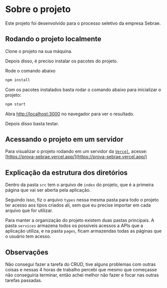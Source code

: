 # Sobre o projeto

Este projeto foi desenvolvido para o processo seletivo da empresa Sebrae.

## Rodando o projeto localmente

Clone o projeto na sua máquina.

Depois disso, é preciso instalar os pacotes do projeto.

Rode o comando abaixo

```bash
npm install
```

Com os pacotes instalados basta rodar o comando abaixo para inicializar o projeto:

```bash
npm start
```

Abra [http://localhost:3000](http://localhost:3000) no navegador para ver o resultado.

Depois disso basta testar.

## Acessando o projeto em um servidor

Para visualizar o projeto rodando em um servidor da [`Vercel`](https://vercel.com/), acesse: [https://prova-sebrae.vercel.app/](https://prova-sebrae.vercel.app/)

## Explicação da estrutura dos diretórios

Dentro da pasta `src` tem o arquivo de `index` do projeto, que é a primeira página que vai ser aberta pela aplicação.

Seguindo isso, fiz o arquivo `types` nessa mesma pasta para todo o projeto ter acesso aos tipos criados ali, sem que eu precise importar em cada arquivo que for utilizar.

Para manter a organização do projeto existem duas pastas principais. A pasta `services` armazena todos os possiveis acessos a APIs que a aplicação utiliza, e na pasta `pages`, ficam armazendas todas as páginas que o usuário tem acesso.

## Observações

Não consegui fazer a tarefa do CRUD, tive alguns problemas com outras coisas e nessas 4 horas de trabalho percebi que mesmo que começasse não conseguiria terminar, então achei melhor não fazer e focar nas outras tarefas passadas.
